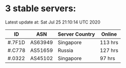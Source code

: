 # 3 stable servers:

Latest update at: Sat Jul 25 21:10:14 UTC 2020

| ID | ASN | Server Country | Online |
| -- | --- | -------------- | ------ |
| #.7F1D | AS63949 | Singapore | 113 hrs |
| #.C778 | AS51659 | Russia | 127 hrs |
| #.0322 | AS45102 | Singapore | 97 hrs |

